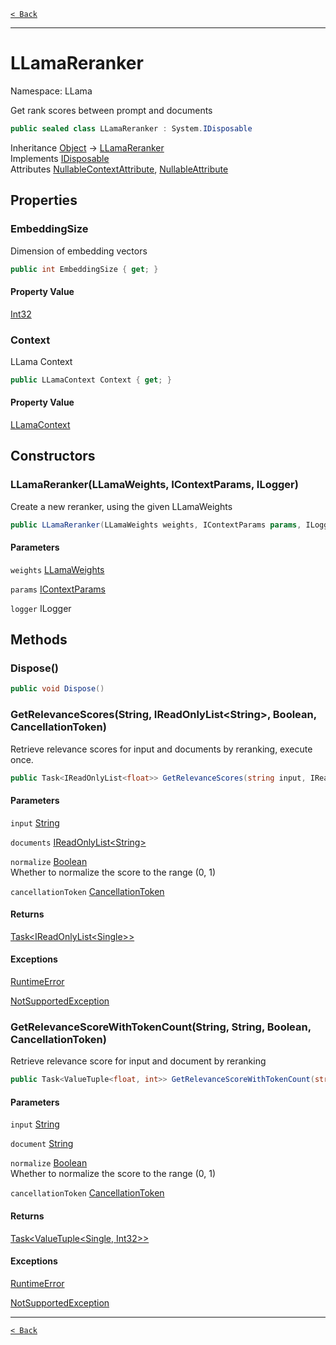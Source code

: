 [`< Back`](./)

---

# LLamaReranker

Namespace: LLama

Get rank scores between prompt and documents

```csharp
public sealed class LLamaReranker : System.IDisposable
```

Inheritance [Object](https://docs.microsoft.com/en-us/dotnet/api/system.object) → [LLamaReranker](./llama.llamareranker.md)<br>
Implements [IDisposable](https://docs.microsoft.com/en-us/dotnet/api/system.idisposable)<br>
Attributes [NullableContextAttribute](https://docs.microsoft.com/en-us/dotnet/api/system.runtime.compilerservices.nullablecontextattribute), [NullableAttribute](https://docs.microsoft.com/en-us/dotnet/api/system.runtime.compilerservices.nullableattribute)

## Properties

### **EmbeddingSize**

Dimension of embedding vectors

```csharp
public int EmbeddingSize { get; }
```

#### Property Value

[Int32](https://docs.microsoft.com/en-us/dotnet/api/system.int32)<br>

### **Context**

LLama Context

```csharp
public LLamaContext Context { get; }
```

#### Property Value

[LLamaContext](./llama.llamacontext.md)<br>

## Constructors

### **LLamaReranker(LLamaWeights, IContextParams, ILogger)**

Create a new reranker, using the given LLamaWeights

```csharp
public LLamaReranker(LLamaWeights weights, IContextParams params, ILogger logger)
```

#### Parameters

`weights` [LLamaWeights](./llama.llamaweights.md)<br>

`params` [IContextParams](./llama.abstractions.icontextparams.md)<br>

`logger` ILogger<br>

## Methods

### **Dispose()**

```csharp
public void Dispose()
```

### **GetRelevanceScores(String, IReadOnlyList&lt;String&gt;, Boolean, CancellationToken)**

Retrieve relevance scores for input and documents by reranking, execute once.

```csharp
public Task<IReadOnlyList<float>> GetRelevanceScores(string input, IReadOnlyList<string> documents, bool normalize, CancellationToken cancellationToken)
```

#### Parameters

`input` [String](https://docs.microsoft.com/en-us/dotnet/api/system.string)<br>

`documents` [IReadOnlyList&lt;String&gt;](https://docs.microsoft.com/en-us/dotnet/api/system.collections.generic.ireadonlylist-1)<br>

`normalize` [Boolean](https://docs.microsoft.com/en-us/dotnet/api/system.boolean)<br>
Whether to normalize the score to the range (0, 1)

`cancellationToken` [CancellationToken](https://docs.microsoft.com/en-us/dotnet/api/system.threading.cancellationtoken)<br>

#### Returns

[Task&lt;IReadOnlyList&lt;Single&gt;&gt;](https://docs.microsoft.com/en-us/dotnet/api/system.threading.tasks.task-1)<br>

#### Exceptions

[RuntimeError](./llama.exceptions.runtimeerror.md)<br>

[NotSupportedException](https://docs.microsoft.com/en-us/dotnet/api/system.notsupportedexception)<br>

### **GetRelevanceScoreWithTokenCount(String, String, Boolean, CancellationToken)**

Retrieve relevance score for input and document by reranking

```csharp
public Task<ValueTuple<float, int>> GetRelevanceScoreWithTokenCount(string input, string document, bool normalize, CancellationToken cancellationToken)
```

#### Parameters

`input` [String](https://docs.microsoft.com/en-us/dotnet/api/system.string)<br>

`document` [String](https://docs.microsoft.com/en-us/dotnet/api/system.string)<br>

`normalize` [Boolean](https://docs.microsoft.com/en-us/dotnet/api/system.boolean)<br>
Whether to normalize the score to the range (0, 1)

`cancellationToken` [CancellationToken](https://docs.microsoft.com/en-us/dotnet/api/system.threading.cancellationtoken)<br>

#### Returns

[Task&lt;ValueTuple&lt;Single, Int32&gt;&gt;](https://docs.microsoft.com/en-us/dotnet/api/system.threading.tasks.task-1)<br>

#### Exceptions

[RuntimeError](./llama.exceptions.runtimeerror.md)<br>

[NotSupportedException](https://docs.microsoft.com/en-us/dotnet/api/system.notsupportedexception)<br>

---

[`< Back`](./)
